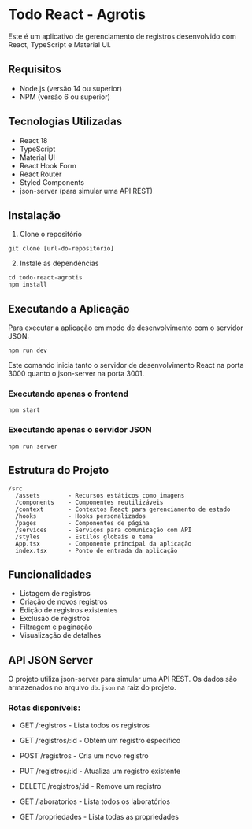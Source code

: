 # Todo React - Agrotis

Este é um aplicativo de gerenciamento de registros desenvolvido com React, TypeScript e Material UI.

## Requisitos

- Node.js (versão 14 ou superior)
- NPM (versão 6 ou superior)

## Tecnologias Utilizadas

- React 18
- TypeScript
- Material UI
- React Hook Form
- React Router
- Styled Components
- json-server (para simular uma API REST)

## Instalação

1. Clone o repositório
```
git clone [url-do-repositório]
```

2. Instale as dependências
```
cd todo-react-agrotis
npm install
```

## Executando a Aplicação

Para executar a aplicação em modo de desenvolvimento com o servidor JSON:

```
npm run dev
```

Este comando inicia tanto o servidor de desenvolvimento React na porta 3000 quanto o json-server na porta 3001.

### Executando apenas o frontend

```
npm start
```

### Executando apenas o servidor JSON

```
npm run server
```

## Estrutura do Projeto

```
/src
  /assets        - Recursos estáticos como imagens
  /components    - Componentes reutilizáveis
  /context       - Contextos React para gerenciamento de estado
  /hooks         - Hooks personalizados
  /pages         - Componentes de página
  /services      - Serviços para comunicação com API
  /styles        - Estilos globais e tema
  App.tsx        - Componente principal da aplicação
  index.tsx      - Ponto de entrada da aplicação
```

## Funcionalidades

- Listagem de registros
- Criação de novos registros
- Edição de registros existentes
- Exclusão de registros
- Filtragem e paginação
- Visualização de detalhes

## API JSON Server

O projeto utiliza json-server para simular uma API REST. Os dados são armazenados no arquivo `db.json` na raiz do projeto.

### Rotas disponíveis:

- GET /registros - Lista todos os registros
- GET /registros/:id - Obtém um registro específico
- POST /registros - Cria um novo registro
- PUT /registros/:id - Atualiza um registro existente
- DELETE /registros/:id - Remove um registro

- GET /laboratorios - Lista todos os laboratórios
- GET /propriedades - Lista todas as propriedades
